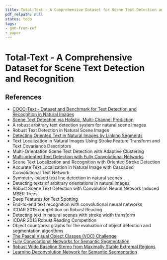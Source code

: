 ```yaml
---
title: Total-Text - A Comprehensive Dataset for Scene Text Detection and Recognition
pdf_relpath: null
status: todo
tags:
- gen-from-ref
- paper
---
```


# Total-Text - A Comprehensive Dataset for Scene Text Detection and Recognition

## References

- [COCO-Text - Dataset and Benchmark for Text Detection and Recognition in Natural Images](./coco-text-dataset-and-benchmark-for-text-detection-and-recognition-in-natural-images.md)
- [Scene Text Detection via Holistic, Multi-Channel Prediction](./scene-text-detection-via-holistic-multi-channel-prediction.md)
- A robust arbitrary text detection system for natural scene images
- Robust Text Detection in Natural Scene Images
- [Detecting Oriented Text in Natural Images by Linking Segments](./detecting-oriented-text-in-natural-images-by-linking-segments.md)
- Text Localization in Natural Images Using Stroke Feature Transform and Text Covariance Descriptors
- Multi-Orientation Scene Text Detection with Adaptive Clustering
- [Multi-oriented Text Detection with Fully Convolutional Networks](./multi-oriented-text-detection-with-fully-convolutional-networks.md)
- Scene Text Localization and Recognition with Oriented Stroke Detection
- Accurate Text Localization in Natural Image with Cascaded Convolutional Text Network
- Symmetry-based text line detection in natural scenes
- Detecting texts of arbitrary orientations in natural images
- Robust Scene Text Detection with Convolution Neural Network Induced MSER Trees
- Deep Features for Text Spotting
- End-to-end text recognition with convolutional neural networks
- ICDAR 2015 competition on Robust Reading
- Detecting text in natural scenes with stroke width transform
- ICDAR 2013 Robust Reading Competition
- Object count/area graphs for the evaluation of object detection and segmentation algorithms
- [The Pascal Visual Object Classes (VOC) Challenge](./the-pascal-visual-object-classes-voc-challenge.md)
- [Fully Convolutional Networks for Semantic Segmentation](./fully-convolutional-networks-for-semantic-segmentation.md)
- [Robust Wide Baseline Stereo from Maximally Stable Extremal Regions](./robust-wide-baseline-stereo-from-maximally-stable-extremal-regions.md)
- [Learning Deconvolution Network for Semantic Segmentation](./learning-deconvolution-network-for-semantic-segmentation.md)
